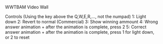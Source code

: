 WWTBAM Video Wall

Controls (Using the key above the Q,W,E,R,..., not the numpad)
  1: Light down
  2: Revert to normal (Commercial)
  3: Show winning ammount
  4: Wrong answer animation
    + after the animation is complete, press 2
  5: Correct answer animation
    + after the animation is complete, press 1 for light down, or 2 to reset
